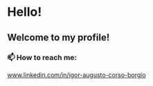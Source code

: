 # Hello!

## Welcome to my profile!

### 📫 How to reach me: 

www.linkedin.com/in/igor-augusto-corso-borgio




